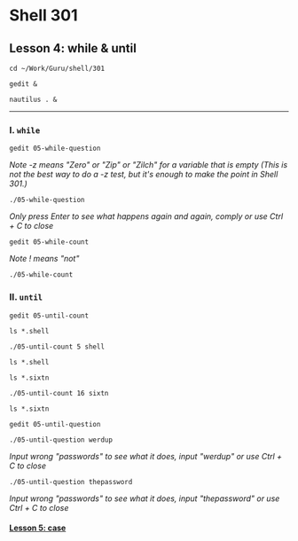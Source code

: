 # Shell 301
## Lesson 4: while & until

`cd ~/Work/Guru/shell/301`

`gedit &`

`nautilus . &`
___

### I. `while`

`gedit 05-while-question`

*Note -z means "Zero" or "Zip" or "Zilch" for a variable that is empty (This is not the best way to do a -z test, but it's enough to make the point in Shell 301.)*

`./05-while-question`

*Only press Enter to see what happens again and again, comply or use Ctrl + C to close*

`gedit 05-while-count`

*Note ! means "not"*

`./05-while-count`

### II. `until`

`gedit 05-until-count`

`ls *.shell`

`./05-until-count 5 shell`

`ls *.shell`

`ls *.sixtn`

`./05-until-count 16 sixtn`

`ls *.sixtn`

`gedit 05-until-question`

`./05-until-question werdup`

*Input wrong "passwords" to see what it does, input "werdup" or use Ctrl + C to close*

`./05-until-question thepassword`

*Input wrong "passwords" to see what it does, input "thepassword" or use Ctrl + C to close*

#### [Lesson 5: case](https://github.com/inkVerb/guru/blob/master/301-shell/Lesson-05.md)
